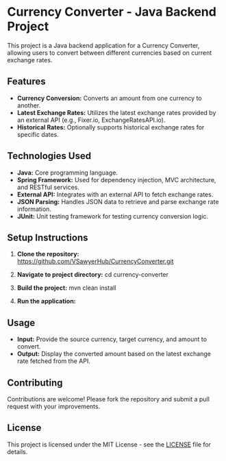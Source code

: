 # Currency Converter - Java Backend Project

This project is a Java backend application for a Currency Converter, allowing users to convert between different currencies based on current exchange rates.

## Features

- **Currency Conversion:** Converts an amount from one currency to another.
- **Latest Exchange Rates:** Utilizes the latest exchange rates provided by an external API (e.g., Fixer.io, ExchangeRatesAPI.io).
- **Historical Rates:** Optionally supports historical exchange rates for specific dates.

## Technologies Used

- **Java:** Core programming language.
- **Spring Framework:** Used for dependency injection, MVC architecture, and RESTful services.
- **External API:** Integrates with an external API to fetch exchange rates.
- **JSON Parsing:** Handles JSON data to retrieve and parse exchange rate information.
- **JUnit:** Unit testing framework for testing currency conversion logic.

## Setup Instructions

1. **Clone the repository:**
https://github.com/VSawyerHub/CurrencyConverter.git

2. **Navigate to project directory:**
cd currency-converter


3. **Build the project:**
mvn clean install


4. **Run the application:**



## Usage

- **Input:** Provide the source currency, target currency, and amount to convert.
- **Output:** Display the converted amount based on the latest exchange rate fetched from the API.

## Contributing

Contributions are welcome! Please fork the repository and submit a pull request with your improvements.

## License

This project is licensed under the MIT License - see the [LICENSE](LICENSE) file for details.

